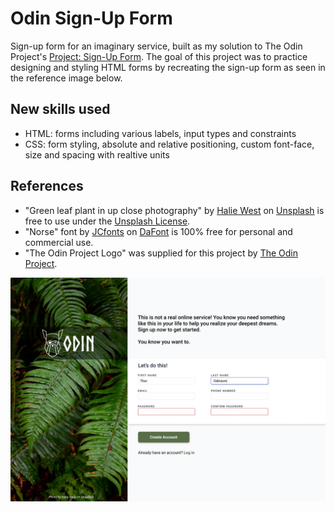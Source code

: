 # Odin Sign-Up Form

Sign-up form for an imaginary service, built as my solution to The Odin Project's [Project: Sign-Up Form](https://www.theodinproject.com/lessons/node-path-intermediate-html-and-css-sign-up-form).
The goal of this project was to practice designing and styling HTML forms by recreating the sign-up form as seen in the reference image below.

## New skills used

-   HTML: forms including various labels, input types and constraints
-   CSS: form styling, absolute and relative positioning, custom font-face, size and spacing with realtive units

## References

-   "Green leaf plant in up close photography" by [Halie West](https://unsplash.com/@haliewestphoto?utm_content=creditCopyText&utm_medium=referral&utm_source=unsplash) on [Unsplash](https://unsplash.com/photos/green-leaf-plant-in-close-up-photography-25xggax4bSA?utm_content=creditCopyText&utm_medium=referral&utm_source=unsplash) is free to use under the [Unsplash License](https://unsplash.com/license).
-   "Norse" font by [JCfonts](https://www.dafont.com/joel-carrouche.d5514) on [DaFont](https://www.dafont.com/norse.font) is 100% free for personal and commercial use.
-   "The Odin Project Logo" was supplied for this project by [The Odin Project](https://www.theodinproject.com/).

![Sign-up Form Reference Image](./assets/img/sign-up-form-reference.png)
